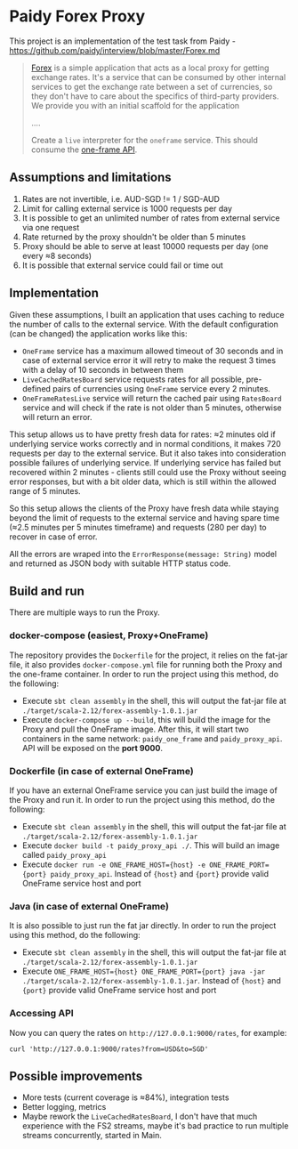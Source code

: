 # Paidy Forex Proxy

This project is an implementation of the test task from Paidy - https://github.com/paidy/interview/blob/master/Forex.md

> [Forex](https://github.com/paidy/interview/blob/master/forex-mtl) is a simple application that acts as a local proxy for getting exchange rates. It's a service that can be consumed by other internal services to get the exchange rate between a set of currencies, so they don't have to care about the specifics of third-party providers. We provide you with an initial scaffold for the application
>
> ....
>
> Create a `live` interpreter for the `oneframe` service. This should consume the [one-frame API](https://hub.docker.com/r/paidyinc/one-frame).

## Assumptions and limitations

1. Rates are not invertible, i.e. AUD-SGD != 1 / SGD-AUD
2. Limit for calling external service is 1000 requests per day
3. It is possible to get an unlimited number of rates from external service via one request
4. Rate returned by the proxy shouldn't be older than 5 minutes
5. Proxy should be able to serve at least 10000 requests per day (one every ≈8 seconds)
6. It is possible that external service could fail or time out  

## Implementation

Given these assumptions, I built an application that uses caching to reduce the number of calls to the external service. 
With the default configuration (can be changed) the application works like this:

- `OneFrame` service has a maximum allowed timeout of 30 seconds and in case of external service error it will retry to make the request 3 times with a delay of 10 seconds in between them
- `LiveCachedRatesBoard` service requests rates for all possible, pre-defined pairs of currencies using `OneFrame` service every 2 minutes.
- `OneFrameRatesLive` service will return the cached pair using `RatesBoard` service and will check if the rate is not older than 5 minutes, otherwise will return an error.

This setup allows us to have pretty fresh data for rates: ≈2 minutes old if underlying service works correctly and in normal conditions, it makes 720 requests per day to the external service. But it also takes into consideration possible failures of underlying service. If underlying service has failed but recovered within 2 minutes - clients still could use the Proxy without seeing error responses, but with a bit older data, which is still within the allowed range of 5 minutes.  

So this setup allows the clients of the Proxy have fresh data while staying beyond the limit of requests to the external service and having spare time (≈2.5 minutes per 5 minutes timeframe) and requests (280 per day) to recover in case of error.

All the errors are wraped into the `ErrorResponse(message: String)` model and returned as JSON body with suitable HTTP status code.

## Build and run
There are multiple ways to run the Proxy.

### docker-compose (easiest, Proxy+OneFrame)
The repository provides the `Dockerfile` for the project, it relies on the fat-jar file, it also provides `docker-compose.yml` file for running both the Proxy and the one-frame container.
In order to run the project using this method, do the following:

- Execute `sbt clean assembly` in the shell, this will output the fat-jar file at `./target/scala-2.12/forex-assembly-1.0.1.jar`
- Execute `docker-compose up --build`, this will build the image for the Proxy and pull the OneFrame image. After this, it will start two containers in the same network: `paidy_one_frame` and `paidy_proxy_api`. API will be exposed on the **port 9000**.

### Dockerfile (in case of external OneFrame)
If you have an external OneFrame service you can just build the image of the Proxy and run it.
In order to run the project using this method, do the following:

- Execute `sbt clean assembly` in the shell, this will output the fat-jar file at `./target/scala-2.12/forex-assembly-1.0.1.jar`
- Execute `docker build -t paidy_proxy_api ./`. This will build an image called `paidy_proxy_api`
- Execute `docker run -e ONE_FRAME_HOST={host} -e ONE_FRAME_PORT={port} paidy_proxy_api`. Instead of `{host}` and `{port}` provide valid OneFrame service host and port

### Java (in case of external OneFrame)
It is also possible to just run the fat jar directly.
In order to run the project using this method, do the following:

- Execute `sbt clean assembly` in the shell, this will output the fat-jar file at `./target/scala-2.12/forex-assembly-1.0.1.jar`
- Execute `ONE_FRAME_HOST={host} ONE_FRAME_PORT={port} java -jar ./target/scala-2.12/forex-assembly-1.0.1.jar`. Instead of `{host}` and `{port}` provide valid OneFrame service host and port


### Accessing API

Now you can query the rates on `http://127.0.0.1:9000/rates`, for example:
```shell
curl 'http://127.0.0.1:9000/rates?from=USD&to=SGD'
```

## Possible improvements
- More tests (current coverage is ≈84%), integration tests
- Better logging, metrics
- Maybe rework the `LiveCachedRatesBoard`, I don't have that much experience with the FS2 streams, maybe it's bad practice to run multiple streams concurrently, started in Main.

